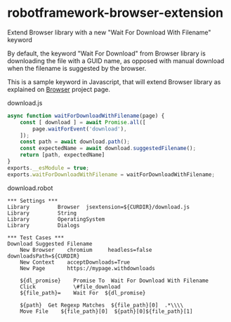 # robotframework-browser-extension
Extend Browser library with a new "Wait For Download With Filename" keyword

By default, the keyword "Wait For Download" from Browser library is downloading the file
with a GUID name, as opposed with manual download when the filename is suggested by the browser.

This is a sample keyword in Javascript, that will extend Browser library as explained on [Browser](https://github.com/MarketSquare/robotframework-browser) project page.

download.js

```JavaScript
async function waitForDownloadWithFilename(page) {
	const [ download ] = await Promise.all([
  		page.waitForEvent('download'),
	]);
	const path = await download.path();
	const expectedName = await download.suggestedFilename();
	return [path, expectedName]
}
exports.__esModule = true;
exports.waitForDownloadWithFilename = waitForDownloadWithFilename;
```

download.robot

```RobotFramework
*** Settings ***
Library         Browser  jsextension=${CURDIR}/download.js
Library         String
Library         OperatingSystem
Library         Dialogs

*** Test Cases ***
Download Suggested Filename
    New Browser    chromium     headless=false    downloadsPath=${CURDIR}
    New Context    acceptDownloads=True
    New Page       https://mypage.withdownloads

    ${dl_promise}    Promise To  Wait For Download With Filename
    Click            \#file_download
    ${file_path}=    Wait For  ${dl_promise}
    
    ${path}  Get Regexp Matches  ${file_path}[0]  .*\\\\
    Move File    ${file_path}[0]  ${path}[0]${file_path}[1]
